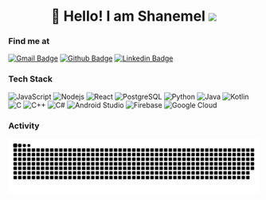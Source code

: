 <h1 align='center'>👋 Hello! I am Shanemel <img height="30px" src="https://emojis.slackmojis.com/emojis/images/1531849430/4246/blob-sunglasses.gif?1531849430"></h1>

### Find me at
[![Gmail Badge](https://img.shields.io/badge/-Gmail-d14836?style=flat-square&logo=Gmail&logoColor=white&link=mailto:shanemelasuncion@gmail.com)](mailto:shanemelasuncion@gmail.com)
[![Github Badge](http://img.shields.io/badge/-Github-black?style=flat-square&logo=github&link=https://github.com/Defcon27/)](https://github.com/ShanemelAsuncion/) 
[![Linkedin Badge](https://img.shields.io/badge/-LinkedIn-blue?style=flat-square&logo=Linkedin&logoColor=white&link=https://www.linkedin.com/in/shanemel/)](https://www.linkedin.com/in/shanemel)

### Tech Stack
![JavaScript](https://img.shields.io/badge/JavaScript-F7DF1E?logo=javascript&logoColor=black)
![Nodejs](https://img.shields.io/badge/Node.js-43853D?logo=node.js&logoColor=white)
![React](https://img.shields.io/badge/React-20232A?logo=react&logoColor=61DAFB)
![PostgreSQL](https://img.shields.io/badge/PostgreSQL-316192?logo=postgresql&logoColor=white)
![Python](https://img.shields.io/badge/Python-3776AB?logo=python&logoColor=white)
![Java](https://img.shields.io/badge/Java-007396?logo=java&logoColor=white)
![Kotlin](https://img.shields.io/badge/Kotlin-0095D5?logo=kotlin&logoColor=white)
![C](https://img.shields.io/badge/C-A8B9CC?logo=c&logoColor=white)
![C++](https://img.shields.io/badge/C++-00599C?logo=c%2B%2B&logoColor=white)
![C#](https://img.shields.io/badge/C%23-239120?logo=csharp&logoColor=white)
![Android Studio](https://img.shields.io/badge/Android_Studio-3DDC84?logo=android-studio&logoColor=white)
![Firebase](https://img.shields.io/badge/Firebase-FFCA28?logo=firebase&logoColor=black)
![Google Cloud](https://img.shields.io/badge/Google_Cloud-4285F4?logo=google-cloud&logoColor=white)

### Activity
![GitHub Contribution Snake](https://raw.githubusercontent.com/ShanemelAsuncion/ShanemelAsuncion/refs/heads/output/github-contribution-grid-snake.svg)

